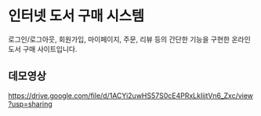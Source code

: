 # 인터넷 도서 구매 시스템

로그인/로그아웃, 회원가입, 마이페이지, 주문, 리뷰 등의 간단한 기능을 구현한 온라인 도서 구매 사이트입니다.

## 데모영상

https://drive.google.com/file/d/1ACYi2uwHS57S0cE4PRxLkIijtVn6_Zxc/view?usp=sharing
